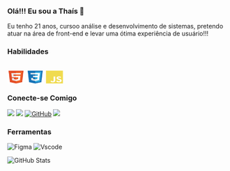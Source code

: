 ### Olá!!! Eu sou a Thaís 👋
Eu tenho 21 anos, cursoo análise e desenvolvimento de sistemas, pretendo atuar na área de front-end e levar uma ótima experiência de usuário!!!

### Habilidades

<div style="display: inline_block"><br>
 <img align="center" alt="Thais-HTML" height="30" width="40" src="https://raw.githubusercontent.com/devicons/devicon/master/icons/html5/html5-original.svg">
 <img align="center" alt="Thais-CSS" height="30" width="40" src="https://raw.githubusercontent.com/devicons/devicon/master/icons/css3/css3-original.svg">
 <img align="center" alt="Thais-Js" height="30" width="40" src="https://raw.githubusercontent.com/devicons/devicon/master/icons/javascript/javascript-plain.svg">

 ### Conecte-se Comigo

 <a href = "mailto:contatorthais.vieraa26@gmail.com"><img src="https://img.shields.io/badge/-Gmail-%23333?style=for-the-badge&logo=gmail&logoColor=red" target="_blank"></a>
  <a href="https://www.linkedin.com/in/thaíssilva26" target="_blank"><img src="https://img.shields.io/badge/-LinkedIn-%230077B5?style=for-the-badge&logo=linkedin&logoColor=white" target="_blank"></a> 
  [![GitHub](https://img.shields.io/badge/GitHub-100000?style=for-the-badge&logo=github&logoColor=white)](https://github.com/Thaiss26)
  <a href="https://instagram.com/thaiss15__" target="_blank"><img src="https://img.shields.io/badge/-Instagram-%23E4405F?style=for-the-badge&logo=instagram&logoColor=white" target="_blank"></a>

### Ferramentas

![Figma](https://img.shields.io/badge/Figma-696969?style=for-the-badge&logo=figma&logoColor=blank)
![Vscode](https://img.shields.io/badge/Vscode-007ACC?style=for-the-badge&logo=visual-studio-code&logoColor=white)

![GitHub Stats](https://github-readme-stats.vercel.app/api?username=Thaiss26&show_icons-false&theme=dracula&bgicons=false&icon_color=ffcbdb&title_colo=ffcbdb&text_color=FFF)
